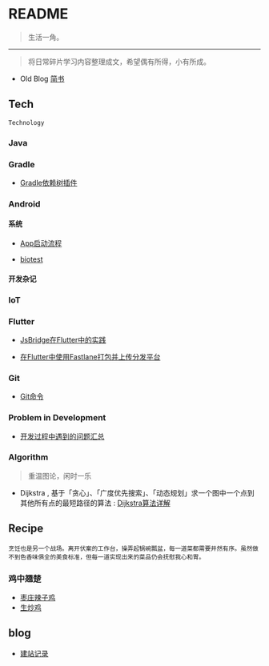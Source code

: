 # README

> 生活一角。

---

> 将日常碎片学习内容整理成文，希望偶有所得，小有所成。

* Old Blog [简书](https://www.jianshu.com/u/4fa76312004b) 

## Tech
    Technology


### Java

### Gradle

* [Gradle依赖树插件](/gradle/gradle-plugin.md)

### Android

#### 系统

* [App启动流程](https://www.yuque.com/isaac-laugu/qpc3mv/sux09ah6d6y9vklk)

* [biotest](/android/design-construct.md)


#### 开发杂记


### IoT

### Flutter 

* [JsBridge在Flutter中的实践](/flutter/jsbridge-in-flutter.md) 

* [在Flutter中使用Fastlane打包并上传分发平台](/flutter/fastlane-in-flutter.md) 

### Git
* [Git命令](/git/git-command.md)


### Problem in Development

* [开发过程中遇到的问题汇总](/problem/problem-in-development.md)


### Algorithm

> 重温图论，闲时一乐

* Dijkstra , 基于「贪心」、「广度优先搜索」、「动态规划」求一个图中一个点到其他所有点的最短路径的算法 :  [Dijkstra算法详解](https://zhuanlan.zhihu.com/p/338414118)


## Recipe
    烹饪也是另一个战场。离开伏案的工作台，操弄起锅碗瓢盆，每一道菜都需要井然有序。虽然做不到色香味俱全的美食标准，但每一道实现出来的菜品仍会抚慰我心和胃。

### 鸡中翘楚

* [枣庄辣子鸡](/recipe/lucai.md)
* [生炒鸡](/recipe/scj.md)

## blog

* [建站记录](/blog_log/blog-log.md)


